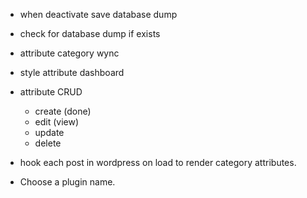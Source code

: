 - when deactivate save database dump
- check for database dump if exists
- attribute category wync
- style attribute dashboard
- attribute CRUD
	- create (done)
	- edit (view)
	- update
	- delete
- hook each post in wordpress on load to render category attributes.

- Choose a plugin name.